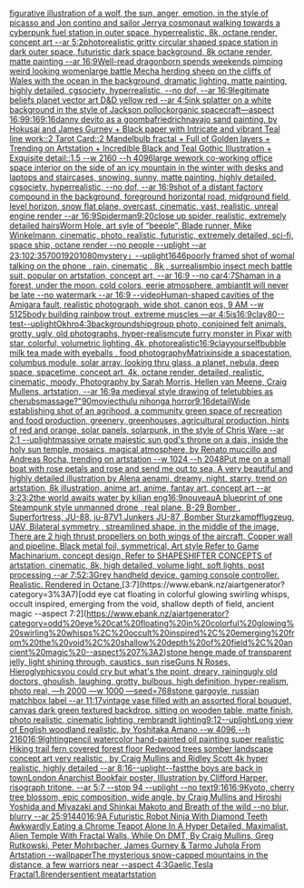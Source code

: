 [figurative illustration of a wolf, the sun, anger, emotion, in the style of picasso and Jon contino and sailor Jerry](https://www.ebank.nz/aiartgenerator?category=figurative%20illustration%20of%20a%20wolf%2C%20the%20sun%2C%20anger%2C%20emotion%2C%20in%20the%20style%20of%20picasso%20and%20Jon%20contino%20and%20sailor%20Jerry)[a cosmonaut walking towards a cyberpunk fuel station in outer space, hyperrealistic, 8k, octane render, concept art --ar 5:2](https://www.ebank.nz/aiartgenerator?category=a%20cosmonaut%20walking%20towards%20a%20cyberpunk%20fuel%20station%20in%20outer%20space%2C%20hyperrealistic%2C%208k%2C%20octane%20render%2C%20concept%20art%20--ar%205%3A2)[photorealistic gritty circular shaped space station in dark outer space, futuristic dark space background, 8k octane render, matte painting --ar 16:9](https://www.ebank.nz/aiartgenerator?category=photorealistic%20gritty%20circular%20shaped%20space%20station%20in%20dark%20outer%20space%2C%20futuristic%20dark%20space%20background%2C%208k%20octane%20render%2C%20matte%20painting%20--ar%2016%3A9)[Well-read dragonborn spends weekends pimping weird looking women](https://www.ebank.nz/aiartgenerator?category=Well-read%20dragonborn%20spends%20weekends%20pimping%20weird%20looking%20women)[large battle Mecha herding sheep on the cliffs of Wales with the ocean in the background, dramatic lighting, matte painting, highly detailed, cgsociety, hyperrealistic, --no dof, --ar 16:9](https://www.ebank.nz/aiartgenerator?category=large%20battle%20Mecha%20herding%20sheep%20on%20the%20cliffs%20of%20Wales%20with%20the%20ocean%20in%20the%20background%2C%20dramatic%20lighting%2C%20matte%20painting%2C%20highly%20detailed%2C%20cgsociety%2C%20hyperrealistic%2C%20--no%20dof%2C%20--ar%2016%3A9)[legitimate beliefs planet vector art D&D yellow red --ar 4:5](https://www.ebank.nz/aiartgenerator?category=legitimate%20beliefs%20planet%20vector%20art%20D%26D%20yellow%20red%20--ar%204%3A5)[ink splatter on a white background in the style of Jackson pollock](https://www.ebank.nz/aiartgenerator?category=ink%20splatter%20on%20a%20white%20background%20in%20the%20style%20of%20Jackson%20pollock)[organic spacecraft—aspect 16:9](https://www.ebank.nz/aiartgenerator?category=organic%20spacecraft%E2%80%94aspect%2016%3A9)[9:16](https://www.ebank.nz/aiartgenerator?category=9%3A16)[9:16](https://www.ebank.nz/aiartgenerator?category=9%3A16)[danny devito as a goomba](https://www.ebank.nz/aiartgenerator?category=danny%20devito%20as%20a%20goomba)[friedrich](https://www.ebank.nz/aiartgenerator?category=friedrich)[navajo sand painting, by Hokusai and James Gurney + Black paper with Intricate and vibrant Teal line work::2 Tarot Card::2 Mandelbulb fractal + Full of Golden layers + Trending on Artstation + Incredible Black and Teal Gothic Illustration + Exquisite detail::1.5  --w 2160 --h 4096](https://www.ebank.nz/aiartgenerator?category=navajo%20sand%20painting%2C%20by%20Hokusai%20and%20James%20Gurney%20%2B%20Black%20paper%20with%20Intricate%20and%20vibrant%20Teal%20line%20work%3A%3A2%20Tarot%20Card%3A%3A2%20Mandelbulb%20fractal%20%2B%20Full%20of%20Golden%20layers%20%2B%20Trending%20on%20Artstation%20%2B%20Incredible%20Black%20and%20Teal%20Gothic%20Illustration%20%2B%20Exquisite%20detail%3A%3A1.5%20%20--w%202160%20--h%204096)[large wework co-working office space interior on the side of an icy mountain in the winter with desks and laptops and staircases, snowing, sunny, matte painting, highly detailed, cgsociety, hyperrealistic, --no dof, --ar 16:9](https://www.ebank.nz/aiartgenerator?category=large%20wework%20co-working%20office%20space%20interior%20on%20the%20side%20of%20an%20icy%20mountain%20in%20the%20winter%20with%20desks%20and%20laptops%20and%20staircases%2C%20snowing%2C%20sunny%2C%20matte%20painting%2C%20highly%20detailed%2C%20cgsociety%2C%20hyperrealistic%2C%20--no%20dof%2C%20--ar%2016%3A9)[shot of a distant factory compound in the background, foreground horizontal road, midground field, level horizon, snow flat plane, overcast, cinematic, vast, realistic, unreal engine render --ar 16:9](https://www.ebank.nz/aiartgenerator?category=shot%20of%20a%20distant%20factory%20compound%20in%20the%20background%2C%20foreground%20horizontal%20road%2C%20midground%20field%2C%20level%20horizon%2C%20snow%20flat%20plane%2C%20overcast%2C%20cinematic%2C%20vast%2C%20realistic%2C%20unreal%20engine%20render%20--ar%2016%3A9)[Spiderman](https://www.ebank.nz/aiartgenerator?category=Spiderman)[9:20](https://www.ebank.nz/aiartgenerator?category=9%3A20)[close up spider, realistic, extremely detailed hairs](https://www.ebank.nz/aiartgenerator?category=close%20up%20spider%2C%20realistic%2C%20extremely%20detailed%20hairs)[Worm Hole, art syle of “beeple”, Blade runner, Mike Winkelmann, cinematic, photo, realistic, futuristic, extremely detailed, sci-fi, space ship, octane render --no people --uplight --ar 23:10](https://www.ebank.nz/aiartgenerator?category=Worm%20Hole%2C%20art%20syle%20of%20%E2%80%9Cbeeple%E2%80%9D%2C%20Blade%20runner%2C%20Mike%20Winkelmann%2C%20cinematic%2C%20photo%2C%20realistic%2C%20futuristic%2C%20extremely%20detailed%2C%20sci-fi%2C%20space%20ship%2C%20octane%20render%20--no%20people%20--uplight%20--ar%2023%3A10)[2:3](https://www.ebank.nz/aiartgenerator?category=2%3A3)[5700](https://www.ebank.nz/aiartgenerator?category=5700)[1920](https://www.ebank.nz/aiartgenerator?category=1920)[1080](https://www.ebank.nz/aiartgenerator?category=1080)[mystery」](https://www.ebank.nz/aiartgenerator?category=mystery%E3%80%8D)[--uplight](https://www.ebank.nz/aiartgenerator?category=--uplight)[1646](https://www.ebank.nz/aiartgenerator?category=1646)[poorly framed shot of womal talking on the phone , rain, cinematic , 8k , surrealism](https://www.ebank.nz/aiartgenerator?category=poorly%20framed%20shot%20of%20womal%20talking%20on%20the%20phone%20%2C%20rain%2C%20cinematic%20%2C%208k%20%2C%20surrealism)[bio insect mech battle suit, popular on artstation, concept art, --ar 16:9 --no car](https://www.ebank.nz/aiartgenerator?category=bio%20insect%20mech%20battle%20suit%2C%20popular%20on%20artstation%2C%20concept%20art%2C%20--ar%2016%3A9%20--no%20car)[4:7](https://www.ebank.nz/aiartgenerator?category=4%3A7)[Shaman in a forest, under the moon, cold colors, eerie atmosphere, ambiant](https://www.ebank.nz/aiartgenerator?category=Shaman%20in%20a%20forest%2C%20under%20the%20moon%2C%20cold%20colors%2C%20eerie%20atmosphere%2C%20ambiant)[It will never be late --no watermark --ar 16:9 --video](https://www.ebank.nz/aiartgenerator?category=It%20will%20never%20be%20late%20--no%20watermark%20--ar%2016%3A9%20--video)[Human-shaped cavities of the Amigara fault, realistic photograph, wide shot, canon eos, 9 AM --w 512](https://www.ebank.nz/aiartgenerator?category=Human-shaped%20cavities%20of%20the%20Amigara%20fault%2C%20realistic%20photograph%2C%20wide%20shot%2C%20canon%20eos%2C%209%20AM%20--w%20512)[5](https://www.ebank.nz/aiartgenerator?category=5)[body building rainbow trout, extreme muscles —ar 4:5](https://www.ebank.nz/aiartgenerator?category=body%20building%20rainbow%20trout%2C%20extreme%20muscles%20%E2%80%94ar%204%3A5)[is](https://www.ebank.nz/aiartgenerator?category=is)[16:9](https://www.ebank.nz/aiartgenerator?category=16%3A9)[clay](https://www.ebank.nz/aiartgenerator?category=clay)[80](https://www.ebank.nz/aiartgenerator?category=80)[--test](https://www.ebank.nz/aiartgenerator?category=--test)[--uplight](https://www.ebank.nz/aiartgenerator?category=--uplight)[Okhro](https://www.ebank.nz/aiartgenerator?category=Okhro)[4:3](https://www.ebank.nz/aiartgenerator?category=4%3A3)[background](https://www.ebank.nz/aiartgenerator?category=background)[ship](https://www.ebank.nz/aiartgenerator?category=ship)[group photo, conjoined felt animals, grotty, ugly, old photographs, hyper-realism](https://www.ebank.nz/aiartgenerator?category=group%20photo%2C%20conjoined%20felt%20animals%2C%20grotty%2C%20ugly%2C%20old%20photographs%2C%20hyper-realism)[cute furry monster in Pixar with star, colorful, volumetric lighting, 4k, photorealistic](https://www.ebank.nz/aiartgenerator?category=cute%20furry%20monster%20in%20Pixar%20with%20star%2C%20colorful%2C%20volumetric%20lighting%2C%204k%2C%20photorealistic)[16:9](https://www.ebank.nz/aiartgenerator?category=16%3A9)[clay](https://www.ebank.nz/aiartgenerator?category=clay)[yourself](https://www.ebank.nz/aiartgenerator?category=yourself)[bubble milk tea made with eyeballs , food photography](https://www.ebank.nz/aiartgenerator?category=bubble%20milk%20tea%20made%20with%20eyeballs%20%2C%20food%20photography)[Matrix](https://www.ebank.nz/aiartgenerator?category=Matrix)[inside a spacestation, columbus module, solar array, looking thru glass, a planet, nebula, deep space, spacetime, concept art, 4k, octane render, detailed, realistic, cinematic, moody, Photography by Sarah Morris, Hellen van Meene, Craig Mullens, artstation, --ar 16:9](https://www.ebank.nz/aiartgenerator?category=inside%20a%20spacestation%2C%20columbus%20module%2C%20solar%20array%2C%20looking%20thru%20glass%2C%20a%20planet%2C%20nebula%2C%20deep%20space%2C%20spacetime%2C%20concept%20art%2C%204k%2C%20octane%20render%2C%20detailed%2C%20realistic%2C%20cinematic%2C%20moody%2C%20Photography%20by%20Sarah%20Morris%2C%20Hellen%20van%20Meene%2C%20Craig%20Mullens%2C%20artstation%2C%20--ar%2016%3A9)[a medieval style drawing of teletubbies as cherubs](https://www.ebank.nz/aiartgenerator?category=a%20medieval%20style%20drawing%20of%20teletubbies%20as%20cherubs)[massage?"](https://www.ebank.nz/aiartgenerator?category=massage%3F%22)[90](https://www.ebank.nz/aiartgenerator?category=90)[movie](https://www.ebank.nz/aiartgenerator?category=movie)[cthulu nihonga horror](https://www.ebank.nz/aiartgenerator?category=cthulu%20nihonga%20horror)[9:16](https://www.ebank.nz/aiartgenerator?category=9%3A16)[detail](https://www.ebank.nz/aiartgenerator?category=detail)[Wide establishing shot of an agrihood, a community green space of recreation and food production, greenery, greenhouses, agricultural production, hints of red and orange, solar panels, solarpunk, in the style of Chris Ware --ar 2:1 --uplight](https://www.ebank.nz/aiartgenerator?category=Wide%20establishing%20shot%20of%20an%20agrihood%2C%20a%20community%20green%20space%20of%20recreation%20and%20food%20production%2C%20greenery%2C%20greenhouses%2C%20agricultural%20production%2C%20hints%20of%20red%20and%20orange%2C%20solar%20panels%2C%20solarpunk%2C%20in%20the%20style%20of%20Chris%20Ware%20--ar%202%3A1%20--uplight)[massive ornate majestic sun god's throne on a dais, inside the holy sun temple, mosaics, magical atmosphere, by Renato muccillo and Andreas Rocha, trending on artstation  --w 1024 --h 2048](https://www.ebank.nz/aiartgenerator?category=massive%20ornate%20majestic%20sun%20god%27s%20throne%20on%20a%20dais%2C%20inside%20the%20holy%20sun%20temple%2C%20mosaics%2C%20magical%20atmosphere%2C%20by%20Renato%20muccillo%20and%20Andreas%20Rocha%2C%20trending%20on%20artstation%20%20--w%201024%20--h%202048)[Put me on a small boat with rose petals and rose and send me out to sea, A very beautiful and highly detailed illustration by Alena aenami, dreamy, night, starry,  trend on artstation, 8k illustration, anime art, anime, fantay art, concept art --ar 3:2](https://www.ebank.nz/aiartgenerator?category=Put%20me%20on%20a%20small%20boat%20with%20rose%20petals%20and%20rose%20and%20send%20me%20out%20to%20sea%2C%20A%20very%20beautiful%20and%20highly%20detailed%20illustration%20by%20Alena%20aenami%2C%20dreamy%2C%20night%2C%20starry%2C%20%20trend%20on%20artstation%2C%208k%20illustration%2C%20anime%20art%2C%20anime%2C%20fantay%20art%2C%20concept%20art%20--ar%203%3A2)[3:2](https://www.ebank.nz/aiartgenerator?category=3%3A2)[the world awaits water by kilian eng](https://www.ebank.nz/aiartgenerator?category=the%20world%20awaits%20water%20by%20kilian%20eng)[16:9](https://www.ebank.nz/aiartgenerator?category=16%3A9)[nouveau](https://www.ebank.nz/aiartgenerator?category=nouveau)[A blueprint of one Steampunk style unmanned drone , real plane, B-29 Bomber , Superfortress,  JU-88, ju-87V1,Junkers JU-87 ,Bomber Sturzkampfflugzeug, UAV, Bilateral symmetry , streamlined shape, in the middle of the image,  There are 2 high thrust propellers on both wings of the aircraft, Copper wall and pipeline,  Black metal foil, symmetrical,  Art style Refer to Game Machinarium.  concept design, Refer to SHAPESHIFTER CONCEPTS  of artstation, cinematic,  8k, high detailed,  volume light,  soft lights,  post processing    --ar 7:5](https://www.ebank.nz/aiartgenerator?category=A%20blueprint%20of%20one%20Steampunk%20style%20unmanned%20drone%20%2C%20real%20plane%2C%20B-29%20Bomber%20%2C%20Superfortress%2C%20%20JU-88%2C%20ju-87V1%2CJunkers%20JU-87%20%2CBomber%20Sturzkampfflugzeug%2C%20UAV%2C%20Bilateral%20symmetry%20%2C%20streamlined%20shape%2C%20in%20the%20middle%20of%20the%20image%2C%20%20There%20are%202%20high%20thrust%20propellers%20on%20both%20wings%20of%20the%20aircraft%2C%20Copper%20wall%20and%20pipeline%2C%20%20Black%20metal%20foil%2C%20symmetrical%2C%20%20Art%20style%20Refer%20to%20Game%20Machinarium.%20%20concept%20design%2C%20Refer%20to%20SHAPESHIFTER%20CONCEPTS%20%20of%20artstation%2C%20cinematic%2C%20%208k%2C%20high%20detailed%2C%20%20volume%20light%2C%20%20soft%20lights%2C%20%20post%20processing%20%20%20%20--ar%207%3A5)[2:3](https://www.ebank.nz/aiartgenerator?category=2%3A3)[Grey handheld device. gaming console controller. Realistic. Rendered in Octane.](https://www.ebank.nz/aiartgenerator?category=Grey%20handheld%20device.%20gaming%20console%20controller.%20Realistic.%20Rendered%20in%20Octane.)[3:7](https://www.ebank.nz/aiartgenerator?category=3%3A7)[odd eye cat floating in colorful glowing swirling whisps, occult inspired, emerging from the void, shallow depth of field, ancient magic --aspect 7:2](https://www.ebank.nz/aiartgenerator?category=odd%20eye%20cat%20floating%20in%20colorful%20glowing%20swirling%20whisps%2C%20occult%20inspired%2C%20emerging%20from%20the%20void%2C%20shallow%20depth%20of%20field%2C%20ancient%20magic%20--aspect%207%3A2)[stone henge made of transparent jelly, light shining through, caustics, sun rise](https://www.ebank.nz/aiartgenerator?category=stone%20henge%20made%20of%20transparent%20jelly%2C%20light%20shining%20through%2C%20caustics%2C%20sun%20rise)[Guns N Roses, Hieroglyphics](https://www.ebank.nz/aiartgenerator?category=Guns%20N%20Roses%2C%20Hieroglyphics)[you could cry but what's the point, dreary, raining](https://www.ebank.nz/aiartgenerator?category=you%20could%20cry%20but%20what%27s%20the%20point%2C%20dreary%2C%20raining)[ugly old doctors, ghoulish, laughing, grotty, bulbous, high definition, hyper-realism, photo real, —h 2000 —w 1000 —seed=768](https://www.ebank.nz/aiartgenerator?category=ugly%20old%20doctors%2C%20ghoulish%2C%20laughing%2C%20grotty%2C%20bulbous%2C%20high%20definition%2C%20hyper-realism%2C%20photo%20real%2C%20%E2%80%94h%202000%20%E2%80%94w%201000%20%E2%80%94seed%3D768)[stone gargoyle, russian matchbox label --ar 11:17](https://www.ebank.nz/aiartgenerator?category=stone%20gargoyle%2C%20russian%20matchbox%20label%20--ar%2011%3A17)[vintage vase filled with an assorted floral bouquet, canvas dark green textured backdrop, sitting on wooden table, matte finish, photo realistic, cinematic lighting, rembrandt lighting](https://www.ebank.nz/aiartgenerator?category=vintage%20vase%20filled%20with%20an%20assorted%20floral%20bouquet%2C%20canvas%20dark%20green%20textured%20backdrop%2C%20sitting%20on%20wooden%20table%2C%20matte%20finish%2C%20photo%20realistic%2C%20cinematic%20lighting%2C%20rembrandt%20lighting)[9:12](https://www.ebank.nz/aiartgenerator?category=9%3A12)[--uplight](https://www.ebank.nz/aiartgenerator?category=--uplight)[Long view of English woodland realistic, by Yoshitaka Amano    --w 4096  --h 2160](https://www.ebank.nz/aiartgenerator?category=Long%20view%20of%20English%20woodland%20realistic%2C%20by%20Yoshitaka%20Amano%20%20%20%20--w%204096%20%20--h%202160)[16:9](https://www.ebank.nz/aiartgenerator?category=16%3A9)[lghting](https://www.ebank.nz/aiartgenerator?category=lghting)[pencil watercolor hand-painted oil painting super realistic Hiking trail fern covered forest floor Redwood trees somber landscape concept art very realistic , by Craig Mullins and Ridley Scott 4k hyper realistic, highly detailed --ar 8:16](https://www.ebank.nz/aiartgenerator?category=pencil%20watercolor%20hand-painted%20oil%20painting%20super%20realistic%20Hiking%20trail%20fern%20covered%20forest%20floor%20Redwood%20trees%20somber%20landscape%20concept%20art%20very%20realistic%20%2C%20by%20Craig%20Mullins%20and%20Ridley%20Scott%204k%20hyper%20realistic%2C%20highly%20detailed%20--ar%208%3A16)[--uplight](https://www.ebank.nz/aiartgenerator?category=--uplight)[--fast](https://www.ebank.nz/aiartgenerator?category=--fast)[the boys are back in town](https://www.ebank.nz/aiartgenerator?category=the%20boys%20are%20back%20in%20town)[London Anarchist Bookfair poster,  Illustration by Clifford Harper, risograph tritone. --ar 5:7 --stop 94 --uplight --no text](https://www.ebank.nz/aiartgenerator?category=London%20Anarchist%20Bookfair%20poster%2C%20%20Illustration%20by%20Clifford%20Harper%2C%20risograph%20tritone.%20--ar%205%3A7%20--stop%2094%20--uplight%20--no%20text)[9:16](https://www.ebank.nz/aiartgenerator?category=9%3A16)[16:9](https://www.ebank.nz/aiartgenerator?category=16%3A9)[Kyoto, cherry tree blossom, epic composition, wide angle, by Craig Mullins and Hiroshi Yoshida and Miyazaki and Shinkai Makoto and Breath of the wild --no blur, blurry --ar 25:9](https://www.ebank.nz/aiartgenerator?category=Kyoto%2C%20cherry%20tree%20blossom%2C%20epic%20composition%2C%20wide%20angle%2C%20by%20Craig%20Mullins%20and%20Hiroshi%20Yoshida%20and%20Miyazaki%20and%20Shinkai%20Makoto%20and%20Breath%20of%20the%20wild%20--no%20blur%2C%20blurry%20--ar%2025%3A9)[1440](https://www.ebank.nz/aiartgenerator?category=1440)[16:9](https://www.ebank.nz/aiartgenerator?category=16%3A9)[A Futuristic Robot Ninja With Diamond Teeth Awkwardly Eating a Chrome Teapot Alone In A Hyper Detailed, Maximalist, Alien Temple With Fractal Walls, While On DMT, By Craig Mullins, Greg Rutkowski, Peter Mohrbacher, James Gurney & Tarmo Juhola From Artstation --wallpaper](https://www.ebank.nz/aiartgenerator?category=A%20Futuristic%20Robot%20Ninja%20With%20Diamond%20Teeth%20Awkwardly%20Eating%20a%20Chrome%20Teapot%20Alone%20In%20A%20Hyper%20Detailed%2C%20Maximalist%2C%20Alien%20Temple%20With%20Fractal%20Walls%2C%20While%20On%20DMT%2C%20By%20Craig%20Mullins%2C%20Greg%20Rutkowski%2C%20Peter%20Mohrbacher%2C%20James%20Gurney%20%26%20Tarmo%20Juhola%20From%20Artstation%20--wallpaper)[The mysterious snow-capped mountains in the distance, a few warriors near --aspect 4:3](https://www.ebank.nz/aiartgenerator?category=The%20mysterious%20snow-capped%20mountains%20in%20the%20distance%2C%20a%20few%20warriors%20near%20--aspect%204%3A3)[Gaelic,](https://www.ebank.nz/aiartgenerator?category=Gaelic%2C)[Tesla Fractal](https://www.ebank.nz/aiartgenerator?category=Tesla%20Fractal)[1.8](https://www.ebank.nz/aiartgenerator?category=1.8)[render](https://www.ebank.nz/aiartgenerator?category=render)[sentient meat](https://www.ebank.nz/aiartgenerator?category=sentient%20meat)[artstation](https://www.ebank.nz/aiartgenerator?category=artstation)